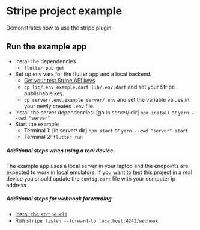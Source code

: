# Stripe project example

Demonstrates how to use the stripe plugin.

## Run the example app

- Install the dependencies
  - `flutter pub get`
- Set up env vars for the flutter app and a local backend.
  - [Get your test Stripe API keys](https://stripe.com/docs/keys)
  - `cp lib/.env.example.dart lib/.env.dart` and set your Stripe publishable key.
  - `cp server/.env.example server/.env` and set the variable values in your newly created `.env` file.
- Install the server dependencies: [go in server/ dir] `npm install` or `yarn --cwd "server"`
- Start the example
  - Terminal 1: [in server/ dir] `npm start` or `yarn --cwd "server" start`
  - Terminal 2: `flutter run`

##### Additional steps when using a real device
The example app uses a local server in your laptop and the endpoints are expected to work in local emulators. 
If you want to test this project in a real device you should update the `config.dart` file with your computer ip address

##### Additional steps for webhook forwarding

- [Install the `stripe-cli`](https://stripe.com/docs/stripe-cli)
- Run `stripe listen --forward-to localhost:4242/webhook`


